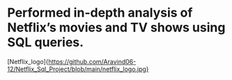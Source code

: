 # Performed in-depth analysis of Netflix’s movies and TV shows using SQL queries.
[Netflix_logo]{https://github.com/Aravind06-12/Netflix_Sql_Project/blob/main/netflix_logo.jpg}
